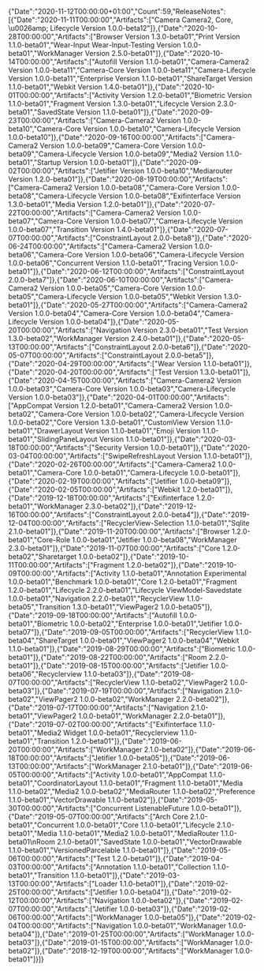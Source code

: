 {"Date":"2020-11-12T00:00:00+01:00","Count":59,"ReleaseNotes":[{"Date":"2020-11-11T00:00:00","Artifacts":["Camera Camera2, Core, \u0026amp; Lifecycle Version 1.0.0-beta12"]},{"Date":"2020-10-28T00:00:00","Artifacts":["Browser Version 1.3.0-beta01","Print Version 1.1.0-beta01","Wear-Input Wear-Input-Testing Version 1.0.0-beta01","WorkManager Version 2.5.0-beta01"]},{"Date":"2020-10-14T00:00:00","Artifacts":["Autofill Version 1.1.0-beta01","Camera-Camera2 Version 1.0.0-beta11","Camera-Core Version 1.0.0-beta11","Camera-Lifecycle Version 1.0.0-beta11","Enterprise Version 1.1.0-beta01","ShareTarget Version 1.1.0-beta01","Webkit Version 1.4.0-beta01"]},{"Date":"2020-10-01T00:00:00","Artifacts":["Activity Version 1.2.0-beta01","Biometric Version 1.1.0-beta01","Fragment Version 1.3.0-beta01","Lifecycle Version 2.3.0-beta01","SavedState Version 1.1.0-beta01"]},{"Date":"2020-09-23T00:00:00","Artifacts":["Camera-Camera2 Version 1.0.0-beta10","Camera-Core Version 1.0.0-beta10","Camera-Lifecycle Version 1.0.0-beta10"]},{"Date":"2020-09-16T00:00:00","Artifacts":["Camera-Camera2 Version 1.0.0-beta09","Camera-Core Version 1.0.0-beta09","Camera-Lifecycle Version 1.0.0-beta09","Media2 Version 1.1.0-beta01","Startup Version 1.0.0-beta01"]},{"Date":"2020-09-02T00:00:00","Artifacts":["Jetifier Version 1.0.0-beta10","Mediarouter Version 1.2.0-beta01"]},{"Date":"2020-08-19T00:00:00","Artifacts":["Camera-Camera2 Version 1.0.0-beta08","Camera-Core Version 1.0.0-beta08","Camera-Lifecycle Version 1.0.0-beta08","Exifinterface Version 1.3.0-beta01","Media Version 1.2.0-beta01"]},{"Date":"2020-07-22T00:00:00","Artifacts":["Camera-Camera2 Version 1.0.0-beta07","Camera-Core Version 1.0.0-beta07","Camera-Lifecycle Version 1.0.0-beta07","Transition Version 1.4.0-beta01"]},{"Date":"2020-07-07T00:00:00","Artifacts":["ConstraintLayout 2.0.0-beta8"]},{"Date":"2020-06-24T00:00:00","Artifacts":["Camera-Camera2 Version 1.0.0-beta06","Camera-Core Version 1.0.0-beta06","Camera-Lifecycle Version 1.0.0-beta06","Concurrent Version 1.1.0-beta01","Tracing Version 1.0.0-beta01"]},{"Date":"2020-06-12T00:00:00","Artifacts":["ConstraintLayout 2.0.0-beta7"]},{"Date":"2020-06-10T00:00:00","Artifacts":["Camera-Camera2 Version 1.0.0-beta05","Camera-Core Version 1.0.0-beta05","Camera-Lifecycle Version 1.0.0-beta05","Webkit Version 1.3.0-beta01"]},{"Date":"2020-05-27T00:00:00","Artifacts":["Camera-Camera2 Version 1.0.0-beta04","Camera-Core Version 1.0.0-beta04","Camera-Lifecycle Version 1.0.0-beta04"]},{"Date":"2020-05-20T00:00:00","Artifacts":["Navigation Version 2.3.0-beta01","Test Version 1.3.0-beta02","WorkManager Version 2.4.0-beta01"]},{"Date":"2020-05-13T00:00:00","Artifacts":["ConstraintLayout 2.0.0-beta6"]},{"Date":"2020-05-07T00:00:00","Artifacts":["ConstraintLayout 2.0.0-beta5"]},{"Date":"2020-04-29T00:00:00","Artifacts":["Wear Version 1.1.0-beta01"]},{"Date":"2020-04-20T00:00:00","Artifacts":["Test Version 1.3.0-beta01"]},{"Date":"2020-04-15T00:00:00","Artifacts":["Camera-Camera2  Version 1.0.0-beta03","Camera-Core  Version 1.0.0-beta03","Camera-Lifecycle  Version 1.0.0-beta03"]},{"Date":"2020-04-01T00:00:00","Artifacts":["AppCompat Version 1.2.0-beta01","Camera-Camera2  Version 1.0.0-beta02","Camera-Core  Version 1.0.0-beta02","Camera-Lifecycle  Version 1.0.0-beta02","Core Version 1.3.0-beta01","CustomView Version 1.1.0-beta01","DrawerLayout Version 1.1.0-beta01","Emoji Version 1.1.0-beta01","SlidingPaneLayout Version 1.1.0-beta01"]},{"Date":"2020-03-18T00:00:00","Artifacts":["Security Version 1.0.0-beta01"]},{"Date":"2020-03-04T00:00:00","Artifacts":["SwipeRefreshLayout Version 1.1.0-beta01"]},{"Date":"2020-02-26T00:00:00","Artifacts":["Camera-Camera2  1.0.0-beta01","Camera-Core  1.0.0-beta01","Camera-Lifecycle  1.0.0-beta01"]},{"Date":"2020-02-19T00:00:00","Artifacts":["Jetifier 1.0.0-beta09"]},{"Date":"2020-02-05T00:00:00","Artifacts":["Webkit 1.2.0-beta01"]},{"Date":"2019-12-18T00:00:00","Artifacts":["Exifinterface 1.2.0-beta01","WorkManager 2.3.0-beta02"]},{"Date":"2019-12-16T00:00:00","Artifacts":["ConstraintLayout 2.0.0-beta4"]},{"Date":"2019-12-04T00:00:00","Artifacts":["RecyclerView-Selection 1.1.0-beta01","Sqlite 2.1.0-beta01"]},{"Date":"2019-11-20T00:00:00","Artifacts":["Browser 1.2.0-beta01","Core-Role 1.0.0-beta01","Jetifier 1.0.0-beta08","WorkManager 2.3.0-beta01"]},{"Date":"2019-11-07T00:00:00","Artifacts":["Core 1.2.0-beta02","Sharetarget 1.0.0-beta02"]},{"Date":"2019-10-11T00:00:00","Artifacts":["Fragment 1.2.0-beta02"]},{"Date":"2019-10-09T00:00:00","Artifacts":["Activity 1.1.0-beta01","Annotation Experimental 1.0.0-beta01","Benchmark 1.0.0-beta01","Core 1.2.0-beta01","Fragment 1.2.0-beta01","Lifecycle 2.2.0-beta01","Lifecycle ViewModel-Savedstate 1.0.0-beta01","Navigation 2.2.0-beta01","RecyclerView 1.1.0-beta05","Transition 1.3.0-beta01","ViewPager2 1.0.0-beta05"]},{"Date":"2019-09-18T00:00:00","Artifacts":["Autofill 1.0.0-beta01","Biometric 1.0.0-beta02","Enterprise 1.0.0-beta01","Jetifier 1.0.0-beta07"]},{"Date":"2019-09-05T00:00:00","Artifacts":["RecyclerView 1.1.0-beta04","ShareTarget 1.0.0-beta01","ViewPager2 1.0.0-beta04","Webkit 1.1.0-beta01"]},{"Date":"2019-08-29T00:00:00","Artifacts":["Biometric 1.0.0-beta01"]},{"Date":"2019-08-22T00:00:00","Artifacts":["Room 2.2.0-beta01"]},{"Date":"2019-08-15T00:00:00","Artifacts":["Jetifier 1.0.0-beta06","Recyclerview 1.1.0-beta03"]},{"Date":"2019-08-07T00:00:00","Artifacts":["RecyclerView 1.1.0-beta02","ViewPager2 1.0.0-beta03"]},{"Date":"2019-07-19T00:00:00","Artifacts":["Navigation 2.1.0-beta02","ViewPager2 1.0.0-beta02","WorkManager 2.2.0-beta02"]},{"Date":"2019-07-17T00:00:00","Artifacts":["Navigation 2.1.0-beta01","ViewPager2 1.0.0-beta01","WorkManager 2.2.0-beta01"]},{"Date":"2019-07-02T00:00:00","Artifacts":["Exifinterface 1.1.0-beta01","Media2 Widget 1.0.0-beta01","Recyclerview 1.1.0-beta01","Transition 1.2.0-beta01"]},{"Date":"2019-06-20T00:00:00","Artifacts":["WorkManager 2.1.0-beta02"]},{"Date":"2019-06-18T00:00:00","Artifacts":["Jetifier 1.0.0-beta05"]},{"Date":"2019-06-13T00:00:00","Artifacts":["WorkManager 2.1.0-beta01"]},{"Date":"2019-06-05T00:00:00","Artifacts":["Activity 1.0.0-beta01","AppCompat 1.1.0-beta01","CoordinatorLayout 1.1.0-beta01","Fragment 1.1.0-beta01","Media 1.1.0-beta02","Media2 1.0.0-beta02","MediaRouter 1.1.0-beta02","Preference 1.1.0-beta01","VectorDrawable 1.1.0-beta02"]},{"Date":"2019-05-30T00:00:00","Artifacts":["Concurrent ListenableFuture 1.0.0-beta01"]},{"Date":"2019-05-07T00:00:00","Artifacts":["Arch Core 2.1.0-beta01","Concurrent 1.0.0-beta01","Core 1.1.0-beta01","Lifecycle 2.1.0-beta01","Media 1.1.0-beta01","Media2 1.0.0-beta01","MediaRouter 1.1.0-beta01\nRoom 2.1.0-beta01","SavedState 1.0.0-beta01","VectorDrawable 1.1.0-beta01","VersionedParcelable 1.1.0-beta01"]},{"Date":"2019-05-06T00:00:00","Artifacts":["Test 1.2.0-beta01"]},{"Date":"2019-04-03T00:00:00","Artifacts":["Annotation 1.1.0-beta01","Collection 1.1.0-beta01","Transition 1.1.0-beta01"]},{"Date":"2019-03-13T00:00:00","Artifacts":["Loader 1.1.0-beta01"]},{"Date":"2019-02-25T00:00:00","Artifacts":["Jetifier 1.0.0-beta04"]},{"Date":"2019-02-12T00:00:00","Artifacts":["Navigation 1.0.0-beta02"]},{"Date":"2019-02-07T00:00:00","Artifacts":["Jetifier 1.0.0-beta03"]},{"Date":"2019-02-06T00:00:00","Artifacts":["WorkManager 1.0.0-beta05"]},{"Date":"2019-02-04T00:00:00","Artifacts":["Navigation 1.0.0-beta01","WorkManager 1.0.0-beta04"]},{"Date":"2019-01-25T00:00:00","Artifacts":["WorkManager 1.0.0-beta03"]},{"Date":"2019-01-15T00:00:00","Artifacts":["WorkManager 1.0.0-beta02"]},{"Date":"2018-12-19T00:00:00","Artifacts":["WorkManager 1.0.0-beta01"]}]}